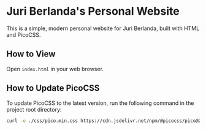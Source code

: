 # Juri Berlanda's Personal Website

This is a simple, modern personal website for Juri Berlanda, built with HTML and PicoCSS.

## How to View

Open `index.html` in your web browser.

## How to Update PicoCSS

To update PicoCSS to the latest version, run the following command in the project root directory:

```bash
curl -o ./css/pico.min.css https://cdn.jsdelivr.net/npm/@picocss/pico@2/css/pico.min.css
```
